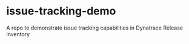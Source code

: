 # issue-tracking-demo
A repo to demonstrate issue tracking capabilities in Dynatrace Release inventory
